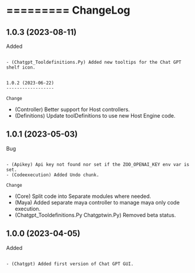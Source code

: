 =========
ChangeLog
=========


1.0.3 (2023-08-11)
------------------

Added
~~~~~

- (Chatgpt_Tooldefinitions.Py) Added new tooltips for the Chat GPT shelf icon.


1.0.2 (2023-06-22)
------------------

Change
~~~~~~

- (Controller) Better support for Host controllers.
- (Definitions) Update toolDefinitions to use new Host Engine code.


1.0.1 (2023-05-03)
------------------

Bug
~~~

- (Apikey) Api key not found nor set if the ZOO_OPENAI_KEY env var is set.
- (Codeexecution) Added Undo chunk.

Change
~~~~~~

- (Core) Split code into Separate modules where needed.
- (Maya) Added separate maya controller to manage maya only code execution.
- (Chatgpt_Tooldefinitions.Py Chatgptwin.Py) Removed beta status.


1.0.0 (2023-04-05)
------------------

Added
~~~~~

- (Chatgpt) Added first version of Chat GPT GUI.
